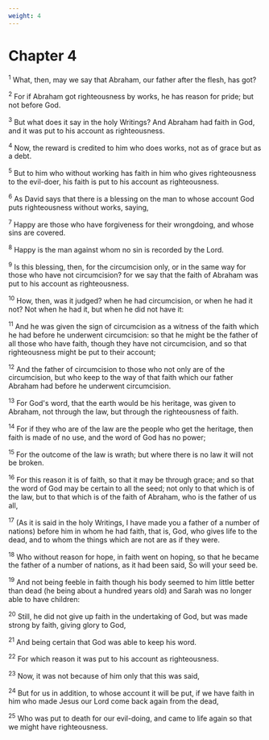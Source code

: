 ```yaml
---
weight: 4
---
```


# Chapter 4

<sup>1</sup> What, then, may we say that Abraham, our father after the flesh, has got? 

<sup>2</sup> For if Abraham got righteousness by works, he has reason for pride; but not before God. 

<sup>3</sup> But what does it say in the holy Writings? And Abraham had faith in God, and it was put to his account as righteousness. 

<sup>4</sup> Now, the reward is credited to him who does works, not as of grace but as a debt. 

<sup>5</sup> But to him who without working has faith in him who gives righteousness to the evil-doer, his faith is put to his account as righteousness. 

<sup>6</sup> As David says that there is a blessing on the man to whose account God puts righteousness without works, saying, 

<sup>7</sup> Happy are those who have forgiveness for their wrongdoing, and whose sins are covered. 

<sup>8</sup> Happy is the man against whom no sin is recorded by the Lord. 

<sup>9</sup> Is this blessing, then, for the circumcision only, or in the same way for those who have not circumcision? for we say that the faith of Abraham was put to his account as righteousness. 

<sup>10</sup> How, then, was it judged? when he had circumcision, or when he had it not? Not when he had it, but when he did not have it: 

<sup>11</sup> And he was given the sign of circumcision as a witness of the faith which he had before he underwent circumcision: so that he might be the father of all those who have faith, though they have not circumcision, and so that righteousness might be put to their account; 

<sup>12</sup> And the father of circumcision to those who not only are of the circumcision, but who keep to the way of that faith which our father Abraham had before he underwent circumcision. 

<sup>13</sup> For God's word, that the earth would be his heritage, was given to Abraham, not through the law, but through the righteousness of faith. 

<sup>14</sup> For if they who are of the law are the people who get the heritage, then faith is made of no use, and the word of God has no power; 

<sup>15</sup> For the outcome of the law is wrath; but where there is no law it will not be broken. 

<sup>16</sup> For this reason it is of faith, so that it may be through grace; and so that the word of God may be certain to all the seed; not only to that which is of the law, but to that which is of the faith of Abraham, who is the father of us all, 

<sup>17</sup> (As it is said in the holy Writings, I have made you a father of a number of nations) before him in whom he had faith, that is, God, who gives life to the dead, and to whom the things which are not are as if they were. 

<sup>18</sup> Who without reason for hope, in faith went on hoping, so that he became the father of a number of nations, as it had been said, So will your seed be. 

<sup>19</sup> And not being feeble in faith though his body seemed to him little better than dead (he being about a hundred years old) and Sarah was no longer able to have children: 

<sup>20</sup> Still, he did not give up faith in the undertaking of God, but was made strong by faith, giving glory to God, 

<sup>21</sup> And being certain that God was able to keep his word. 

<sup>22</sup> For which reason it was put to his account as righteousness. 

<sup>23</sup> Now, it was not because of him only that this was said, 

<sup>24</sup> But for us in addition, to whose account it will be put, if we have faith in him who made Jesus our Lord come back again from the dead, 

<sup>25</sup> Who was put to death for our evil-doing, and came to life again so that we might have righteousness. 


